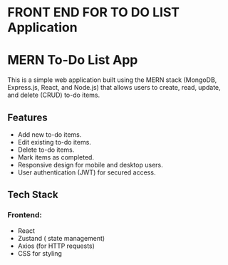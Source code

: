 # FRONT END FOR TO DO LIST Application

# MERN To-Do List App

This is a simple web application built using the MERN stack (MongoDB, Express.js, React, and Node.js) that allows users to create, read, update, and delete (CRUD) to-do items.

## Features

- Add new to-do items.
- Edit existing to-do items.
- Delete to-do items.
- Mark items as completed.
- Responsive design for mobile and desktop users.
- User authentication (JWT) for secured access.

## Tech Stack

### Frontend:
- React
- Zustand ( state management)
- Axios (for HTTP requests)
- CSS for styling



